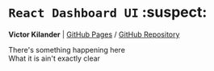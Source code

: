 # `React Dashboard UI` :suspect:

__Victor Kilander__ | [GitHub Pages](https://vctrklndr.github.io/React-Dashboard) / [GitHub Repository](https://github.com/vctrklndr/React-Dashboard)

There's something happening here  
What it is ain't exactly clear  
